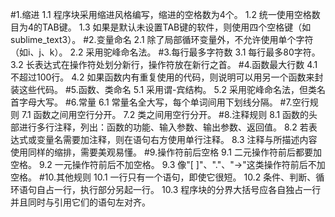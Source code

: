 ﻿#1.缩进
    1.1 程序块采用缩进风格编写，缩进的空格数为4个。
    1.2 统一使用空格数目为4的TAB键。
    1.3 如果是默认未设置TAB键的软件，则使用四个空格键（如sublime_text3）。
#2.变量命名
    2.1 除了局部循环变量外，不允许使用单个字符（如i、j、k）。
    2.2 采用驼峰命名法。
#3.每行最多字符数
    3.1 每行最多80字符。
    3.2 长表达式在操作符处划分新行，操作符放在新行之首。
#4.函数最大行数
    4.1 不超过100行。
    4.2 如果函数内有重复使用的代码，则说明可以用另一个函数来封装这些代码。
#5.函数、类命名
    5.1 采用谓-宾结构。
    5.2 采用驼峰命名法，但类名首字母大写。
#6.常量
    6.1 常量名全大写，每个单词间用下划线分隔。
#7.空行规则
    7.1 函数之间用空行分开。
    7.2 类之间用空行分开。
#8.注释规则
    8.1 函数的头部进行多行注释，列出：函数的功能、输入参数、输出参数、返回值。
    8.2 若表达式或变量名需要加注释，则在语句右方使用单行注释。
    8.3 注释与所描述内容使用同样的缩排，需要美观易懂。
#9.操作符前后空格
    9.1 二元操作符前后都要加空格。
    9.2 一元操作符前后不加空格。
    9.3 像"[ ]"、"."、"->"这类操作符前后不加空格。
#10.其他规则
    10.1 一行只有一个语句，即使它很短。
    10.2 条件、判断、循环语句自占一行，执行部分另起一行。
    10.3 程序块的分界大括号应各自独占一行并且同时与引用它们的语句左对齐。